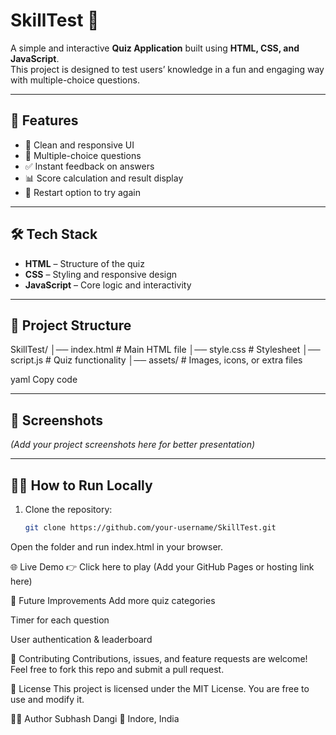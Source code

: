 # SkillTest 🎯  
A simple and interactive **Quiz Application** built using **HTML, CSS, and JavaScript**.  
This project is designed to test users’ knowledge in a fun and engaging way with multiple-choice questions.  

---

## 🚀 Features
- 🎨 Clean and responsive UI  
- 📑 Multiple-choice questions  
- ✅ Instant feedback on answers  
- 📊 Score calculation and result display  
- 🔄 Restart option to try again  

---

## 🛠️ Tech Stack
- **HTML** – Structure of the quiz  
- **CSS** – Styling and responsive design  
- **JavaScript** – Core logic and interactivity  

---

## 📂 Project Structure
SkillTest/
│── index.html # Main HTML file
│── style.css # Stylesheet
│── script.js # Quiz functionality
│── assets/ # Images, icons, or extra files

yaml
Copy code

---

## 📸 Screenshots
*(Add your project screenshots here for better presentation)*  

---

## 🏃‍♂️ How to Run Locally
1. Clone the repository:  
   ```bash
   git clone https://github.com/your-username/SkillTest.git
Open the folder and run index.html in your browser.

🌐 Live Demo 
👉 Click here to play (Add your GitHub Pages or hosting link here)

📌 Future Improvements
Add more quiz categories

Timer for each question

User authentication & leaderboard

🤝 Contributing
Contributions, issues, and feature requests are welcome!
Feel free to fork this repo and submit a pull request.

📝 License
This project is licensed under the MIT License.
You are free to use and modify it.

👨‍💻 Author
Subhash Dangi
📍 Indore, India
